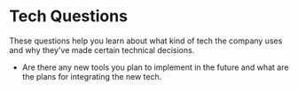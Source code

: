 # Tech Questions

These questions help you learn about what kind of tech the company uses and why they've made certain technical decisions.

*  Are there any new tools you plan to implement in the future and what are the plans for integrating the new tech.
